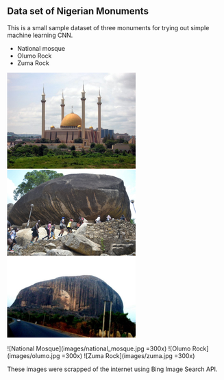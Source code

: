 ## Data set of Nigerian Monuments

This is a small sample dataset of three monuments for trying out simple machine learning CNN.
* National mosque
* Olumo Rock
* Zuma Rock 

<img src="images/national_mosque.jpg" alt="drawing" style="width:300px;"/>
<img src="images/olumo.jpg" alt="drawing" style="width:300px;"/>
<img src="images/zuma.jpg" alt="drawing" style="width:300px;"/>

![National Mosque](images/national_mosque.jpg =300x)
![Olumo Rock](images/olumo.jpg =300x)
![Zuma Rock](images/zuma.jpg =300x)

These images were scrapped of the internet using Bing Image Search API.
